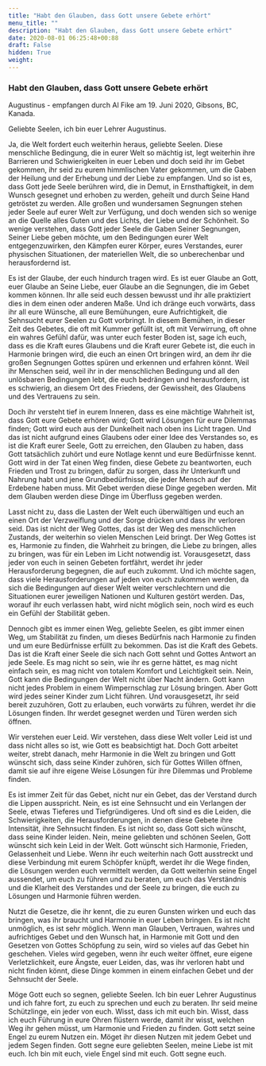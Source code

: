 ```yaml
---
title: "Habt den Glauben, dass Gott unsere Gebete erhört"
menu_title: ""
description: "Habt den Glauben, dass Gott unsere Gebete erhört"
date: 2020-08-01 06:25:48+00:88
draft: False
hidden: True
weight:
---
```

### Habt den Glauben, dass Gott unsere Gebete erhört

Augustinus - empfangen durch Al Fike am 19. Juni 2020, Gibsons, BC, Kanada.

Geliebte Seelen, ich bin euer Lehrer Augustinus.

Ja, die Welt fordert euch weiterhin heraus, geliebte Seelen. Diese menschliche Bedingung, die in eurer Welt so mächtig ist, legt weiterhin ihre Barrieren und Schwierigkeiten in euer Leben und doch seid ihr im Gebet gekommen, ihr seid zu eurem himmlischen Vater gekommen, um die Gaben der Heilung und der Erhebung und der Liebe zu empfangen. Und so ist es, dass Gott jede Seele berühren wird, die in Demut, in Ernsthaftigkeit, in dem Wunsch gesegnet und erhoben zu werden, geheilt und durch Seine Hand getröstet zu werden. Alle großen und wundersamen Segnungen stehen jeder Seele auf eurer Welt zur Verfügung, und doch wenden sich so wenige an die Quelle alles Guten und des Lichts, der Liebe und der Schönheit. So wenige verstehen, dass Gott jeder Seele die Gaben Seiner Segnungen, Seiner Liebe geben möchte, um den Bedingungen eurer Welt entgegenzuwirken, den Kämpfen eurer Körper, eures Verstandes, eurer physischen Situationen, der materiellen Welt, die so unberechenbar und herausfordernd ist.

Es ist der Glaube, der euch hindurch tragen wird. Es ist euer Glaube an Gott, euer Glaube an Seine Liebe, euer Glaube an die Segnungen, die im Gebet kommen können. Ihr alle seid euch dessen bewusst und ihr alle praktiziert dies in dem einen oder anderen Maße. Und ich dränge euch vorwärts, dass ihr all eure Wünsche, all eure Bemühungen, eure Aufrichtigkeit, die Sehnsucht eurer Seelen zu Gott vorbringt. In diesem Bemühen, in dieser Zeit des Gebetes, die oft mit Kummer gefüllt ist, oft mit Verwirrung, oft ohne ein wahres Gefühl dafür, was unter euch fester Boden ist, sage ich euch, dass es die Kraft eures Glaubens und die Kraft eurer Gebete ist, die euch in Harmonie bringen wird, die euch an einen Ort bringen wird, an dem ihr die großen Segnungen Gottes spüren und erkennen und erfahren könnt. Weil ihr Menschen seid, weil ihr in der menschlichen Bedingung und all den unlösbaren Bedingungen lebt, die euch bedrängen und herausfordern, ist es schwierig, an diesem Ort des Friedens, der Gewissheit, des Glaubens und des Vertrauens zu sein.

Doch ihr versteht tief in eurem Inneren, dass es eine mächtige Wahrheit ist, dass Gott eure Gebete erhören wird; Gott wird Lösungen für eure Dilemmas finden; Gott wird euch aus der Dunkelheit nach oben ins Licht tragen. Und das ist nicht aufgrund eines Glaubens oder einer Idee des Verstandes so, es ist die Kraft eurer Seele, Gott zu erreichen, den Glauben zu haben, dass Gott tatsächlich zuhört und eure Notlage kennt und eure Bedürfnisse kennt. Gott wird in der Tat einen Weg finden, diese Gebete zu beantworten, euch Frieden und Trost zu bringen, dafür zu sorgen, dass ihr Unterkunft und Nahrung habt und jene Grundbedürfnisse, die jeder Mensch auf der Erdebene haben muss. Mit Gebet werden diese Dinge gegeben werden. Mit dem Glauben werden diese Dinge im Überfluss gegeben werden.

Lasst nicht zu, dass die Lasten der Welt euch überwältigen und euch an einen Ort der Verzweiflung und der Sorge drücken und dass ihr verloren seid. Das ist nicht der Weg Gottes, das ist der Weg des menschlichen Zustands, der weiterhin so vielen Menschen Leid bringt. Der Weg Gottes ist es, Harmonie zu finden, die Wahrheit zu bringen, die Liebe zu bringen, alles zu bringen, was für ein Leben im Licht notwendig ist. Vorausgesetzt, dass jeder von euch in seinen Gebeten fortfährt, werdet ihr jeder Herausforderung begegnen, die auf euch zukommt. Und ich möchte sagen, dass viele Herausforderungen auf jeden von euch zukommen werden, da sich die Bedingungen auf dieser Welt weiter verschlechtern und die Situationen eurer jeweiligen Nationen und Kulturen gestört werden. Das, worauf ihr euch verlassen habt, wird nicht möglich sein, noch wird es euch ein Gefühl der Stabilität geben.

Dennoch gibt es immer einen Weg, geliebte Seelen, es gibt immer einen Weg, um Stabilität zu finden, um dieses Bedürfnis nach Harmonie zu finden und um eure Bedürfnisse erfüllt zu bekommen. Das ist die Kraft des Gebets. Das ist die Kraft einer Seele die sich nach Gott sehnt und Gottes Antwort an jede Seele. Es mag nicht so sein, wie ihr es gerne hättet, es mag nicht einfach sein, es mag nicht von totalem Komfort und Leichtigkeit sein. Nein, Gott kann die Bedingungen der Welt nicht über Nacht ändern. Gott kann nicht jedes Problem in einem Wimpernschlag zur Lösung bringen. Aber Gott wird jedes seiner Kinder zum Licht führen. Und vorausgesetzt, ihr seid bereit zuzuhören, Gott zu erlauben, euch vorwärts zu führen, werdet ihr die Lösungen finden. Ihr werdet gesegnet werden und Türen werden sich öffnen.

Wir verstehen euer Leid. Wir verstehen, dass diese Welt voller Leid ist und dass nicht alles so ist, wie Gott es beabsichtigt hat. Doch Gott arbeitet weiter, strebt danach, mehr Harmonie in die Welt zu bringen und Gott wünscht sich, dass seine Kinder zuhören, sich für Gottes Willen öffnen, damit sie auf ihre eigene Weise Lösungen für ihre Dilemmas und Probleme finden.

Es ist immer Zeit für das Gebet, nicht nur ein Gebet, das der Verstand durch die Lippen ausspricht. Nein, es ist eine Sehnsucht und ein Verlangen der Seele, etwas Tieferes und Tiefgründigeres. Und oft sind es die Leiden, die Schwierigkeiten, die Herausforderungen, in denen diese Gebete ihre Intensität, ihre Sehnsucht finden. Es ist nicht so, dass Gott sich wünscht, dass seine Kinder leiden. Nein, meine geliebten und schönen Seelen, Gott wünscht sich kein Leid in der Welt. Gott wünscht sich Harmonie, Frieden, Gelassenheit und Liebe. Wenn ihr euch weiterhin nach Gott ausstreckt und diese Verbindung mit eurem Schöpfer knüpft, werdet ihr die Wege finden, die Lösungen werden euch vermittelt werden, da Gott weiterhin seine Engel aussendet, um euch zu führen und zu beraten, um euch das Verständnis und die Klarheit des Verstandes und der Seele zu bringen, die euch zu Lösungen und Harmonie führen werden.

Nutzt die Gesetze, die ihr kennt, die zu euren Gunsten wirken und euch das bringen, was ihr braucht und Harmonie in euer Leben bringen. Es ist nicht unmöglich, es ist sehr möglich. Wenn man Glauben, Vertrauen, wahres und aufrichtiges Gebet und den Wunsch hat, in Harmonie mit Gott und den Gesetzen von Gottes Schöpfung zu sein, wird so vieles auf das Gebet hin geschehen. Vieles wird gegeben, wenn ihr euch weiter öffnet, eure eigene Verletzlichkeit, eure Ängste, euer Leiden, das, was ihr verloren habt und nicht finden könnt, diese Dinge kommen in einem einfachen Gebet und der Sehnsucht der Seele.

Möge Gott euch so segnen, geliebte Seelen. Ich bin euer Lehrer Augustinus und ich fahre fort, zu euch zu sprechen und euch zu beraten. Ihr seid meine Schützlinge, ein jeder von euch. Wisst, dass ich mit euch bin. Wisst, dass ich euch Führung in eure Ohren flüstern werde, damit ihr wisst, welchen Weg ihr gehen müsst, um Harmonie und Frieden zu finden. Gott setzt seine Engel zu eurem Nutzen ein. Möget ihr diesen Nutzen mit jedem Gebet und jedem Segen finden. Gott segne eure geliebten Seelen, meine Liebe ist mit euch. Ich bin mit euch, viele Engel sind mit euch. Gott segne euch.

